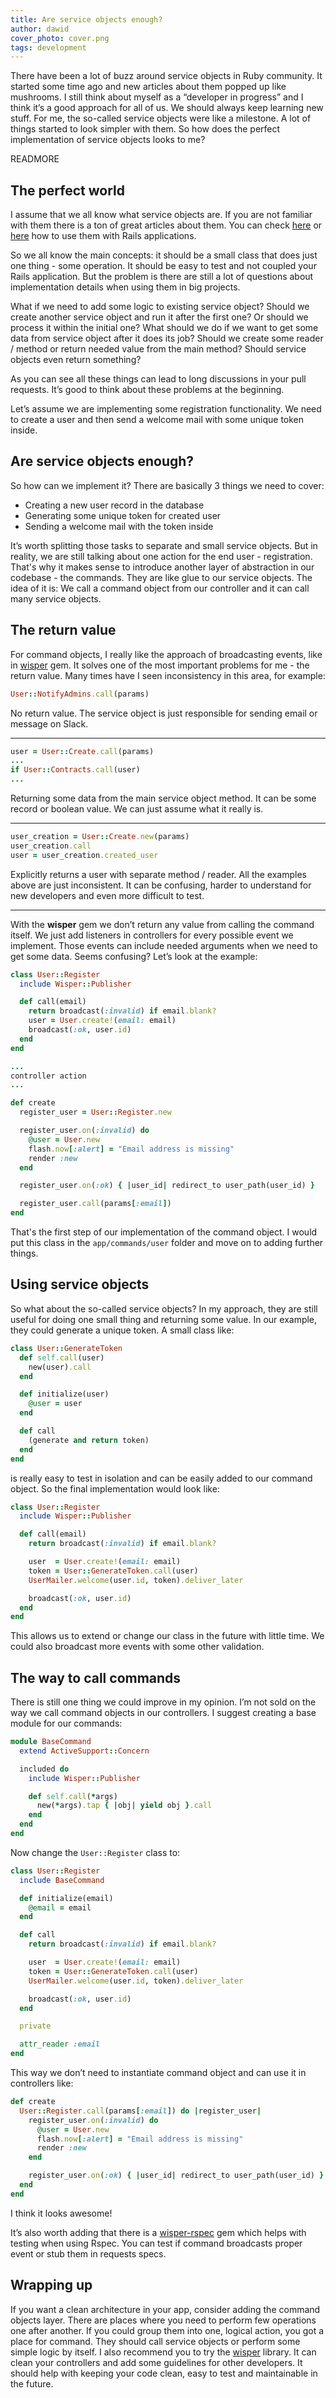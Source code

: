 ```yaml
---
title: Are service objects enough?
author: dawid
cover_photo: cover.png
tags: development
---
```


There have been a lot of buzz around service objects in Ruby community. It started some time ago and new articles about them popped up like mushrooms. I still think about myself as a “developer in progress” and I think it’s a good approach for all of us. We should always keep learning new stuff. For me, the so-called service objects were like a milestone. A lot of things started to look simpler with them. So how does the perfect implementation of service objects looks to me?

READMORE


## The perfect world

I assume that we all know what service objects are. If you are not familiar with them there is a ton of great articles about them. You can check [here](http://sporto.github.io/blog/2012/11/15/a-pattern-for-service-objects-in-rails/) or [here](https://blog.engineyard.com/2014/keeping-your-rails-controllers-dry-with-services) how to use them with Rails applications.


So we all know the main concepts: it should be a small class that does just one thing - some operation. It should be easy to test and not coupled your Rails application. But the problem is there are still a lot of questions about implementation details when using them in big projects.


What if we need to add some logic to existing service object? Should we create another service object and run it after the first one? Or should we process it within the initial one? What should we do if we want to get some data from service object after it does its job? Should we create some reader / method or return needed value from the main method? Should service objects even return something?


As you can see all these things can lead to long discussions in your pull requests. It’s good to think about these problems at the beginning.


Let’s assume we are implementing some registration functionality. We need to create a user and then send a welcome mail with some unique token inside.


## Are service objects enough?


So how can we implement it? There are basically 3 things we need to cover:

- Creating a new user record in the database
- Generating some unique token for created user
- Sending a welcome mail with the token inside


It’s worth splitting those tasks to separate and small service objects. But in reality, we are still talking about one action for the end user - registration. That's why it makes sense to introduce another layer of abstraction in our codebase - the commands. They are like glue to our service objects. The idea of it is: We call a command object from our controller and it can call many service objects.


## The return value


For command objects, I really like the approach of broadcasting events, like in [wisper](https://github.com/krisleech/wisper) gem. It solves one of the most important problems for me - the return value. Many times have I seen inconsistency in this area, for example:


```ruby
User::NotifyAdmins.call(params)
```
No return value. The service object is just responsible for sending email or message on Slack.

---


```ruby
user = User::Create.call(params)
...
if User::Contracts.call(user)
...
```
Returning some data from the main service object method. It can be some record or boolean value. We can just assume what it really is.

---


```ruby
user_creation = User::Create.new(params)
user_creation.call
user = user_creation.created_user
```
Explicitly returns a user with separate method / reader. All the examples above are just inconsistent. It can be confusing, harder to understand for new developers and even more difficult to test.

---

With the **wisper** gem we don’t return any value from calling the command itself. We just add listeners in controllers for every possible event we implement. Those events can include needed arguments when we need to get some data. Seems confusing? Let’s look at the example:


```ruby
class User::Register
  include Wisper::Publisher

  def call(email)
    return broadcast(:invalid) if email.blank?
    user = User.create!(email: email)
    broadcast(:ok, user.id)
  end
end

...
controller action
...

def create
  register_user = User::Register.new

  register_user.on(:invalid) do
    @user = User.new
    flash.now[:alert] = "Email address is missing"
    render :new
  end

  register_user.on(:ok) { |user_id| redirect_to user_path(user_id) }

  register_user.call(params[:email])
end
```


That's the first step of our implementation of the command object. I would put this class in the `app/commands/user` folder and move on to adding further things.


## Using service objects


So what about the so-called service objects? In my approach, they are still useful for doing one small thing and returning some value. In our example, they could generate  a unique token. A small class like:


```ruby
class User::GenerateToken
  def self.call(user)
    new(user).call
  end

  def initialize(user)
    @user = user
  end

  def call
    (generate and return token)
  end
end
```


is really easy to test in isolation and can be easily added to our command object. So the final implementation would look like:


```ruby
class User::Register
  include Wisper::Publisher

  def call(email)
    return broadcast(:invalid) if email.blank?

    user  = User.create!(email: email)
    token = User::GenerateToken.call(user)
    UserMailer.welcome(user.id, token).deliver_later

    broadcast(:ok, user.id)
  end
end
```


This allows us to extend or change our class in the future with little time. We could also broadcast more events with some other validation.


## The way to call commands


There is still one thing we could improve in my opinion. I’m not sold on the way we call command objects in our controllers. I suggest creating a base module for our commands:


```ruby
module BaseCommand
  extend ActiveSupport::Concern

  included do
    include Wisper::Publisher

    def self.call(*args)
      new(*args).tap { |obj| yield obj }.call
    end
  end
end
```


Now change the `User::Register` class to:


```ruby
class User::Register
  include BaseCommand

  def initialize(email)
    @email = email
  end

  def call
    return broadcast(:invalid) if email.blank?

    user  = User.create!(email: email)
    token = User::GenerateToken.call(user)
    UserMailer.welcome(user.id, token).deliver_later

    broadcast(:ok, user.id)
  end

  private

  attr_reader :email
end
```

This way we don’t need to instantiate command object and can use it in controllers like:

```ruby
def create
  User::Register.call(params[:email]) do |register_user|
    register_user.on(:invalid) do
      @user = User.new
      flash.now[:alert] = "Email address is missing"
      render :new
    end

    register_user.on(:ok) { |user_id| redirect_to user_path(user_id) }
  end
end
```


I think it looks awesome!


It’s also worth adding that there is a [wisper-rspec](https://github.com/krisleech/wisper-rspec) gem which helps with testing when using Rspec. You can test if command broadcasts proper event or stub them in requests specs.


## Wrapping up


If you want a clean architecture in your app, consider adding the command objects layer. There are places where you need to perform few operations one after another. If you could group them into one, logical action, you got a place for command. They should call service objects or perform some simple logic by itself. I also recommend you to try the [wisper](https://github.com/krisleech/wisper) library. It can clean your controllers and add some guidelines for other developers. It should help with keeping your code clean, easy to test and maintainable in the future.
